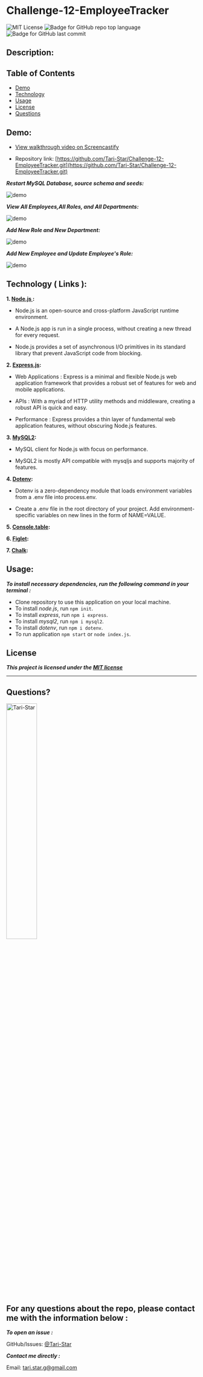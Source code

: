 # Challenge-12-EmployeeTracker

![MIT License](https://img.shields.io/badge/license-MIT-red)
![Badge for GitHub repo top language](https://img.shields.io/github/languages/top/Tari-Star/Challenge-12-EmployeeTracker?style=flat&logo=appveyor)
![Badge for GitHub last commit](https://img.shields.io/github/last-commit/Tari-Star/Challenge-12-EmployeeTracker?style=flat&logo=appveyor)


## Description:


##  Table of Contents

* [Demo](#demo)
* [Technology](#technology)
* [Usage](#usage)
* [License](#license)
* [Questions](#questions)

## Demo:

* [View walkthrough video on Screencastify](https://watch.screencastify.com/v/UzA95dfsULE7UqjDaIAs)<br>

* Repository link: [https://github.com/Tari-Star/Challenge-12-EmployeeTracker.git](https://github.com/Tari-Star/Challenge-12-EmployeeTracker.git)

***Restart MySQL Database, source schema and seeds:***

![demo](./images/part1.gif)

***View All Employees,All Roles, and All Departments:***

![demo](./images/part2.gif)

***Add New Role and New Department:***

![demo](./images/part3.gif)

***Add New Employee and Update Employee's Role:***

![demo](./images/part4.gif)


## Technology ( Links ):

**1. [Node.js ](https://nodejs.org/en/):**

* Node.js is an open-source and cross-platform JavaScript runtime environment. 

* A Node.js app is run in a single process, without creating a new thread for every request. 

* Node.js provides a set of asynchronous I/O primitives in its standard library that prevent JavaScript code from blocking.

**2. [Express.js](https://expressjs.com/):**

* Web Applications : Express is a minimal and flexible Node.js web application framework that provides a robust set of features for web and mobile applications.

* APIs : With a myriad of HTTP utility methods and middleware, creating a robust API is quick and easy.

* Performance : Express provides a thin layer of fundamental web application features, without obscuring Node.js features.

**3. [MySQL2](https://www.npmjs.com/package/mysql2):**

* MySQL client for Node.js with focus on performance.

* MySQL2 is mostly API compatible with mysqljs and supports majority of features.

**4. [Dotenv](https://www.npmjs.com/package/dotenv):**

* Dotenv is a zero-dependency module that loads environment variables from a .env file into process.env.

* Create a .env file in the root directory of your project. Add environment-specific variables on new lines in the form of NAME=VALUE.

**5. [Console.table]():**

**6. [Figlet]():**

**7. [Chalk]():**

## Usage:

***To install necessary dependencies, run the following command in your terminal :***

* Clone repository to use this application on your local machine.
* To install *node.js*, run  `npm init`.
* To install *express*, run `npm i express`.
* To install *mysql2*, run `npm i mysql2`.
* To install *dotenv*, run `npm i dotenv`.
* To run application `npm start` or `node index.js`.

 ## License

    
***This project is licensed under the [MIT license](https://choosealicense.com/licenses/mit)***
    
---
   
  ## Questions?

   
  <img src="https://avatars.githubusercontent.com/u/89365355?v=4" alt="Tari-Star" width="40%" />
  
  For any questions about the repo, please contact me with the information below :
  ---
  
 ***To open an issue :***
 
 GitHub/Issues: [@Tari-Star](https://github.com/Tari-Star/Challenge-12-EmployeeTracker/issues)

 ***Contact me directly :***
  
 Email: [tari.star.g@gmail.com](mailto:tari.star.g@gmail.com)